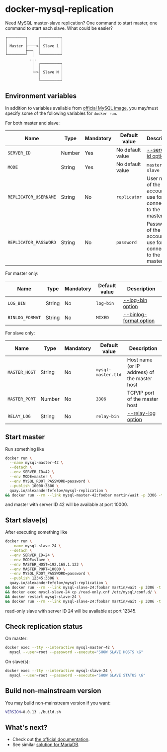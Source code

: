 # docker-mysql-replication

Need MySQL master-slave replication? One command to start master, one command to start each slave. What could be easier?

```
┌────────┐     ┌─────────┐
│        │     │         │
│ Master ├────>│ Slave 1 │
│        ├──┐  │         │
└────────┘  │  └─────────┘
           ...
            │  ┌─────────┐
            │  │         │
            └─>│ Slave N │
               │         │
               └─────────┘
```

## Environment variables

In addition to variables available from [official MySQL image](https://hub.docker.com/_/mysql/), you may/must specify
some of the following variables for `docker run`.

For both master and slave:

| Name | Type | Mandatory | Default value | Description
| ---- | ---- | --------- | ------------- | -----------
| `SERVER_ID` | Number | Yes | No default value | [--server-id option](https://dev.mysql.com/doc/refman/8.0/en/replication-options.html#sysvar_server_id)
| `MODE` | String | Yes | No default value | `master` or `slave`
| `REPLICATOR_USERNAME` | String | No | `replicator` | User name of the account to use for connecting to the master
| `REPLICATOR_PASSWORD` | String | No | `password` | Password of the account to use for connecting to the master

For master only:

| Name | Type | Mandatory | Default value | Description
| ---- | ---- | --------- | ------------- | -----------
| `LOG_BIN` | String | No | `log-bin` | [--log-bin option](https://dev.mysql.com/doc/refman/8.0/en/replication-options-binary-log.html#option_mysqld_log-bin)
| `BINLOG_FORMAT` | String | No | `MIXED` | [--binlog-format option](https://dev.mysql.com/doc/refman/8.0/en/replication-options-binary-log.html#sysvar_binlog_format)

For slave only:

| Name | Type | Mandatory | Default value | Description
| ---- | ---- | --------- | ------------- | -----------
| `MASTER_HOST` | String | No | `mysql-master.tld` | Host name (or IP address) of the master host
| `MASTER_PORT` | Number | No | `3306` | TCP/IP port  of the master host
| `RELAY_LOG` | String | No | `relay-bin` | [--relay-log option](https://dev.mysql.com/doc/refman/8.0/en/replication-options-replica.html#sysvar_relay_log)

## Start master

Run something like

```bash
docker run \
  --name mysql-master-42 \
  --detach \
  --env SERVER_ID=42 \
  --env MODE=master \
  --env MYSQL_ROOT_PASSWORD=password \
  --publish 10000:3306 \
  quay.io/alexanderfefelov/mysql-replication \
&& docker run --rm --link mysql-master-42:foobar martin/wait -p 3306 -t 300
```

and master with server ID 42 will be available at port 10000.

## Start slave(s)

After executing something like

```bash
docker run \
  --name mysql-slave-24 \
  --detach \
  --env SERVER_ID=24 \
  --env MODE=slave \
  --env MASTER_HOST=192.168.1.123 \
  --env MASTER_PORT=10000 \
  --env MYSQL_ROOT_PASSWORD=password \
  --publish 12345:3306 \
  quay.io/alexanderfefelov/mysql-replication \
&& docker run --rm --link mysql-slave-24:foobar martin/wait -p 3306 -t 300 \
&& docker exec mysql-slave-24 cp /read-only.cnf /etc/mysql/conf.d/ \
&& docker restart mysql-slave-24 \
&& docker run --rm --link mysql-slave-24:foobar martin/wait -p 3306 -t 300
```

read-only slave with server ID 24 will be available at port 12345.

## Check replication status

On master:

```bash
docker exec --tty --interactive mysql-master-42 \
  mysql --user=root --password --execute="SHOW SLAVE HOSTS \G"
```

On slave(s):

```bash
docker exec --tty --interactive mysql-slave-24 \
  mysql --user=root --password --execute="SHOW SLAVE STATUS \G"
```

## Build non-mainstream version

You may build non-mainstream version if you want:

```bash
VERSION=8.0.13 ./build.sh
```

## What's next?

- Check out [the official documentation](https://dev.mysql.com/doc/refman/8.0/en/replication.html).
- See similar [solution for MariaDB](https://github.com/alexanderfefelov/docker-mariadb-replication).

